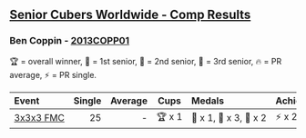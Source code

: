 <style>table {white-space: nowrap;}</style>

## [Senior Cubers Worldwide - Comp Results](/scw-comp/results/)
### Ben Coppin - [2013COPP01](https://www.worldcubeassociation.org/persons/2013COPP01)

🏆 = overall winner, 🥇 = 1st senior, 🥈 = 2nd senior, 🥉 = 3rd senior, 🔥 = PR average, ⚡ = PR single.

| Event | Single | Average | Cups | Medals | Achievements|
| :-- | --: | --: | :--: | :-- | :-- |
| [3x3x3 FMC](ben_coppin/333fm.md) | 25 | - | 🏆 x 1 | 🥇 x 1, 🥈 x 3, 🥉 x 2 | ⚡ x 2 |

<!-- Global site tag (gtag.js) - Google Analytics -->
<script async src="https://www.googletagmanager.com/gtag/js?id=UA-86348435-3"></script>
<script>window.dataLayer = window.dataLayer || []; function gtag() {dataLayer.push(arguments);} gtag('js', new Date()); gtag('config', 'UA-86348435-3');</script>
